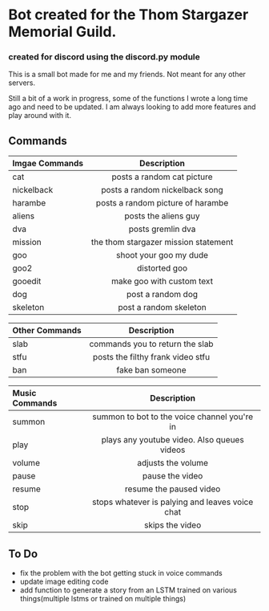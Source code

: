 # Bot created for the Thom Stargazer Memorial Guild.
### created for discord using the discord.py module

This is a small bot made for me and my friends. Not meant for any other servers.

Still a bit of a work in progress, some of the functions I wrote a long time ago and need to be updated. I am always looking to add more features and play around with it. 


Commands
---

|Imgae Commands|Description|
|:---|:---:|
| cat | posts a random cat picture |
| nickelback | posts a random nickelback song |
| harambe | posts a random picture of harambe |
| aliens | posts the aliens guy |
| dva | posts gremlin dva |
| mission | the thom stargazer mission statement |
| goo | shoot your goo my dude |
| goo2 | distorted goo | 
| gooedit | make goo with custom text |
| dog | post a random dog |
| skeleton | post a random skeleton |

| Other Commands | Description |
|:---|:---:|
| slab | commands you to return the slab |
| stfu | posts the filthy frank video stfu |
| ban | fake ban someone |


| Music Commands | Description |
|:---|:---:|
| summon | summon to bot to the voice channel you're in |
| play | plays any youtube video. Also queues videos |
| volume | adjusts the volume |
| pause | pause the video |
| resume | resume the paused video |
| stop | stops whatever is palying and leaves voice chat |
| skip | skips the video |



To Do
-----

+ fix the problem with the bot getting stuck in voice commands
+ update image editing code
+ add function to generate a story from an LSTM trained on various things(multiple lstms or trained on multiple things)

